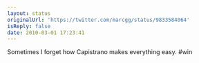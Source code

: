 ```yaml
---
layout: status
originalUrl: 'https://twitter.com/marcgg/status/9833584064'
isReply: false
date: 2010-03-01 17:23:41
---
```


Sometimes I forget how Capistrano makes everything easy. #win
